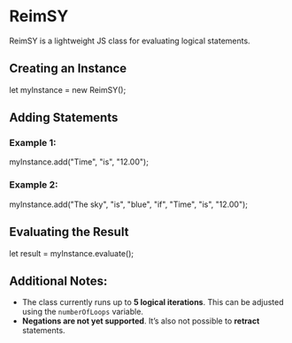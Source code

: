 # ReimSY

ReimSY is a lightweight JS class for evaluating logical statements.

## Creating an Instance

let myInstance = new ReimSY();

## Adding Statements  

### Example 1:

myInstance.add("Time", "is", "12.00");

### Example 2:

myInstance.add("The sky", "is", "blue", "if", "Time", "is", "12.00");

## Evaluating the Result

let result = myInstance.evaluate();

## Additional Notes:

- The class currently runs up to **5 logical iterations**. This can be adjusted using the `numberOfLoops` variable.
- **Negations are not yet supported**. It’s also not possible to **retract** statements.
